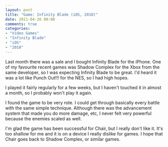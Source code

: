 ```yaml
---
layout: post
title: "Game: Infinity Blade (iOS, 2010)"
date: 2011-04-26 00:00
comments: true
categories:
- "Video Games"
- "Infinity Blade"
- "iOS"
- "2010"
---
```


Last month there was a sale and I bought Infinity Blade for the
iPhone. One of my favourite recent games was Shadow Complex for
the Xbox from the same developer, so I was expecting Infinity
Blade to be great. I'd heard it was a lot like Punch Out!!! for
the NES, so I had high hopes.

I played it fairly regularly for a few weeks, but I haven't
touched it in almost a month, so I probably won't play it
again.

I found the game to be very rote. I could get through basically
every battle with the same simple technique. Although there was
the advancement system that made you do more damage, etc, I never
felt very powerful because the enemies scaled as well.

I'm glad the game has been successful for Chair, but I really
don't like it. It's too shallow for me and it is on a device I
really dislike for games. I hope that Chair goes back to Shadow
Complex, or similar games.
